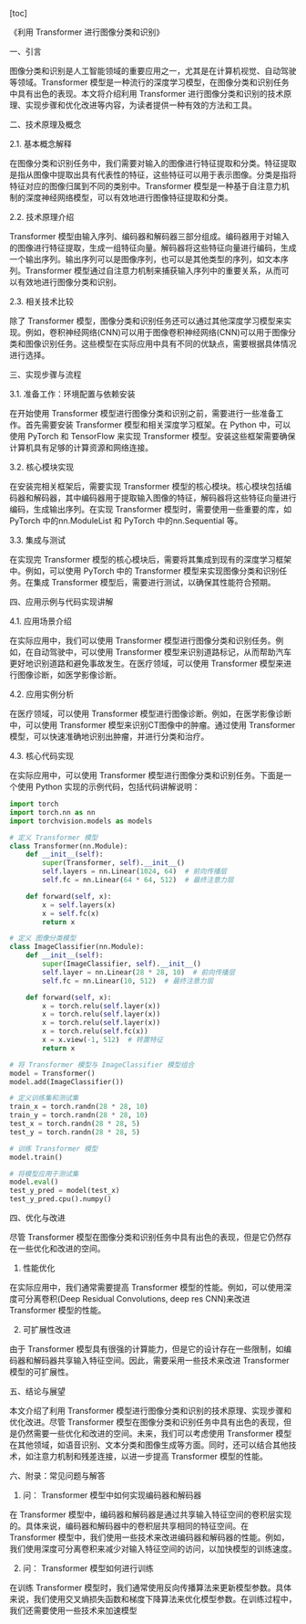 
[toc]                    
                
                
《利用 Transformer 进行图像分类和识别》

一、引言

图像分类和识别是人工智能领域的重要应用之一，尤其是在计算机视觉、自动驾驶等领域。Transformer 模型是一种流行的深度学习模型，在图像分类和识别任务中具有出色的表现。本文将介绍利用 Transformer 进行图像分类和识别的技术原理、实现步骤和优化改进等内容，为读者提供一种有效的方法和工具。

二、技术原理及概念

2.1. 基本概念解释

在图像分类和识别任务中，我们需要对输入的图像进行特征提取和分类。特征提取是指从图像中提取出具有代表性的特征，这些特征可以用于表示图像。分类是指将特征对应的图像归属到不同的类别中。Transformer 模型是一种基于自注意力机制的深度神经网络模型，可以有效地进行图像特征提取和分类。

2.2. 技术原理介绍

Transformer 模型由输入序列、编码器和解码器三部分组成。编码器用于对输入的图像进行特征提取，生成一组特征向量。解码器将这些特征向量进行编码，生成一个输出序列。输出序列可以是图像序列，也可以是其他类型的序列，如文本序列。Transformer 模型通过自注意力机制来捕获输入序列中的重要关系，从而可以有效地进行图像分类和识别。

2.3. 相关技术比较

除了 Transformer 模型，图像分类和识别任务还可以通过其他深度学习模型来实现。例如，卷积神经网络(CNN)可以用于图像卷积神经网络(CNN)可以用于图像分类和图像识别任务。这些模型在实际应用中具有不同的优缺点，需要根据具体情况进行选择。

三、实现步骤与流程

3.1. 准备工作：环境配置与依赖安装

在开始使用 Transformer 模型进行图像分类和识别之前，需要进行一些准备工作。首先需要安装 Transformer 模型和相关深度学习框架。在 Python 中，可以使用 PyTorch 和 TensorFlow 来实现 Transformer 模型。安装这些框架需要确保计算机具有足够的计算资源和网络连接。

3.2. 核心模块实现

在安装完相关框架后，需要实现 Transformer 模型的核心模块。核心模块包括编码器和解码器，其中编码器用于提取输入图像的特征，解码器将这些特征向量进行编码，生成输出序列。在实现 Transformer 模型时，需要使用一些重要的库，如 PyTorch 中的nn.ModuleList 和 PyTorch 中的nn.Sequential 等。

3.3. 集成与测试

在实现完 Transformer 模型的核心模块后，需要将其集成到现有的深度学习框架中。例如，可以使用 PyTorch 中的 Transformer 模型来实现图像分类和识别任务。在集成 Transformer 模型后，需要进行测试，以确保其性能符合预期。

四、应用示例与代码实现讲解

4.1. 应用场景介绍

在实际应用中，我们可以使用 Transformer 模型进行图像分类和识别任务。例如，在自动驾驶中，可以使用 Transformer 模型来识别道路标记，从而帮助汽车更好地识别道路和避免事故发生。在医疗领域，可以使用 Transformer 模型来进行图像诊断，如医学影像诊断。

4.2. 应用实例分析

在医疗领域，可以使用 Transformer 模型进行图像诊断。例如，在医学影像诊断中，可以使用 Transformer 模型来识别CT图像中的肿瘤。通过使用 Transformer 模型，可以快速准确地识别出肿瘤，并进行分类和治疗。

4.3. 核心代码实现

在实际应用中，可以使用 Transformer 模型进行图像分类和识别任务。下面是一个使用 Python 实现的示例代码，包括代码讲解说明：
```python
import torch
import torch.nn as nn
import torchvision.models as models

# 定义 Transformer 模型
class Transformer(nn.Module):
    def __init__(self):
        super(Transformer, self).__init__()
        self.layers = nn.Linear(1024, 64)  # 前向传播层
        self.fc = nn.Linear(64 * 64, 512)  # 最终注意力层

    def forward(self, x):
        x = self.layers(x)
        x = self.fc(x)
        return x

# 定义 图像分类模型
class ImageClassifier(nn.Module):
    def __init__(self):
        super(ImageClassifier, self).__init__()
        self.layer = nn.Linear(28 * 28, 10)  # 前向传播层
        self.fc = nn.Linear(10, 512)  # 最终注意力层

    def forward(self, x):
        x = torch.relu(self.layer(x))
        x = torch.relu(self.layer(x))
        x = torch.relu(self.layer(x))
        x = torch.relu(self.fc(x))
        x = x.view(-1, 512)  # 转置特征
        return x

# 将 Transformer 模型与 ImageClassifier 模型组合
model = Transformer()
model.add(ImageClassifier())

# 定义训练集和测试集
train_x = torch.randn(28 * 28, 10)
train_y = torch.randn(28 * 28, 10)
test_x = torch.randn(28 * 28, 5)
test_y = torch.randn(28 * 28, 5)

# 训练 Transformer 模型
model.train()

# 将模型应用于测试集
model.eval()
test_y_pred = model(test_x)
test_y_pred.cpu().numpy()
```

四、优化与改进

尽管 Transformer 模型在图像分类和识别任务中具有出色的表现，但是它仍然存在一些优化和改进的空间。

1. 性能优化

在实际应用中，我们通常需要提高 Transformer 模型的性能。例如，可以使用深度可分离卷积(Deep Residual Convolutions, deep res CNN)来改进 Transformer 模型的性能。

2. 可扩展性改进

由于 Transformer 模型具有很强的计算能力，但是它的设计存在一些限制，如编码器和解码器共享输入特征空间。因此，需要采用一些技术来改进 Transformer 模型的可扩展性。

五、结论与展望

本文介绍了利用 Transformer 模型进行图像分类和识别的技术原理、实现步骤和优化改进。尽管 Transformer 模型在图像分类和识别任务中具有出色的表现，但是仍然需要一些优化和改进的空间。未来，我们可以考虑使用 Transformer 模型在其他领域，如语音识别、文本分类和图像生成等方面。同时，还可以结合其他技术，如注意力机制和残差连接，以进一步提高 Transformer 模型的性能。

六、附录：常见问题与解答

1. 问： Transformer 模型中如何实现编码器和解码器

在 Transformer 模型中，编码器和解码器是通过共享输入特征空间的卷积层实现的。具体来说，编码器和解码器中的卷积层共享相同的特征空间。在 Transformer 模型中，我们使用一些技术来改进编码器和解码器的性能。例如，我们使用深度可分离卷积来减少对输入特征空间的访问，以加快模型的训练速度。

2. 问： Transformer 模型如何进行训练

在训练 Transformer 模型时，我们通常使用反向传播算法来更新模型参数。具体来说，我们使用交叉熵损失函数和梯度下降算法来优化模型参数。在训练过程中，我们还需要使用一些技术来加速模型

